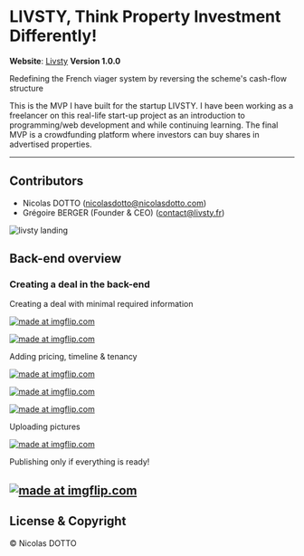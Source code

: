 # LIVSTY, Think Property Investment Differently!

**Website**: [Livsty](https://www.livsty.co.uk) **Version 1.0.0**

Redefining the French viager system by reversing the scheme's cash-flow structure 

This is the MVP I have built for the startup LIVSTY. I have been working as a freelancer on this real-life start-up project as an introduction to programming/web development and while continuing learning. The final MVP is a crowdfunding platform where investors can buy shares in advertised properties.

---

## Contributors

- Nicolas DOTTO (<nicolasdotto@nicolasdotto.com>)
- Grégoire BERGER (Founder & CEO) (<contact@livsty.fr>)

![livsty landing](https://user-images.githubusercontent.com/20165669/35809233-f17ae3d2-0a7f-11e8-908e-7769564f390e.png)

## Back-end overview

### Creating a deal in the back-end

Creating a deal with minimal required information

<a href="https://imgflip.com/gif/23zy7a"><img src="https://i.imgflip.com/23zy7a.gif" title="made at imgflip.com"/></a>

<a href="https://imgflip.com/gif/23zyi3"><img src="https://i.imgflip.com/23zyi3.gif" title="made at imgflip.com"/></a>

Adding pricing, timeline & tenancy

<a href="https://imgflip.com/gif/23zywm"><img src="https://i.imgflip.com/23zywm.gif" title="made at imgflip.com"/></a>

<a href="https://imgflip.com/gif/23zz5q"><img src="https://i.imgflip.com/23zz5q.gif" title="made at imgflip.com"/></a>

<a href="https://imgflip.com/gif/23zzdk"><img src="https://i.imgflip.com/23zzdk.gif" title="made at imgflip.com"/></a>

Uploading pictures

<a href="https://imgflip.com/gif/23zzmz"><img src="https://i.imgflip.com/23zzmz.gif" title="made at imgflip.com"/></a>

Publishing only if everything is ready!

<a href="https://imgflip.com/gif/24002k"><img src="https://i.imgflip.com/24002k.gif" title="made at imgflip.com"/></a>
---

## License & Copyright

© Nicolas DOTTO
